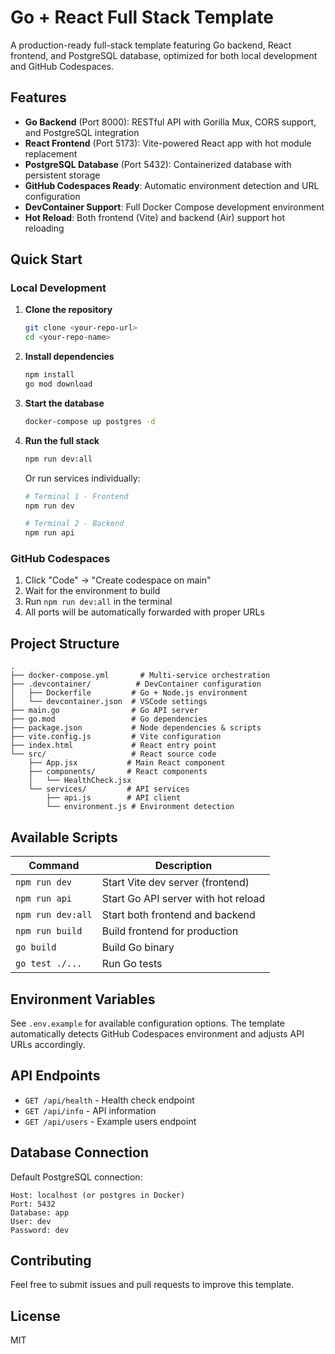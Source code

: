 # Go + React Full Stack Template

A production-ready full-stack template featuring Go backend, React frontend, and PostgreSQL database, optimized for both local development and GitHub Codespaces.

## Features

- **Go Backend** (Port 8000): RESTful API with Gorilla Mux, CORS support, and PostgreSQL integration
- **React Frontend** (Port 5173): Vite-powered React app with hot module replacement
- **PostgreSQL Database** (Port 5432): Containerized database with persistent storage
- **GitHub Codespaces Ready**: Automatic environment detection and URL configuration
- **DevContainer Support**: Full Docker Compose development environment
- **Hot Reload**: Both frontend (Vite) and backend (Air) support hot reloading

## Quick Start

### Local Development

1. **Clone the repository**
   ```bash
   git clone <your-repo-url>
   cd <your-repo-name>
   ```

2. **Install dependencies**
   ```bash
   npm install
   go mod download
   ```

3. **Start the database**
   ```bash
   docker-compose up postgres -d
   ```

4. **Run the full stack**
   ```bash
   npm run dev:all
   ```

   Or run services individually:
   ```bash
   # Terminal 1 - Frontend
   npm run dev
   
   # Terminal 2 - Backend
   npm run api
   ```

### GitHub Codespaces

1. Click "Code" → "Create codespace on main"
2. Wait for the environment to build
3. Run `npm run dev:all` in the terminal
4. All ports will be automatically forwarded with proper URLs

## Project Structure

```
.
├── docker-compose.yml       # Multi-service orchestration
├── .devcontainer/          # DevContainer configuration
│   ├── Dockerfile         # Go + Node.js environment
│   └── devcontainer.json  # VSCode settings
├── main.go                # Go API server
├── go.mod                 # Go dependencies
├── package.json           # Node dependencies & scripts
├── vite.config.js         # Vite configuration
├── index.html             # React entry point
└── src/                   # React source code
    ├── App.jsx           # Main React component
    ├── components/       # React components
    │   └── HealthCheck.jsx
    └── services/         # API services
        ├── api.js        # API client
        └── environment.js # Environment detection
```

## Available Scripts

| Command | Description |
|---------|-------------|
| `npm run dev` | Start Vite dev server (frontend) |
| `npm run api` | Start Go API server with hot reload |
| `npm run dev:all` | Start both frontend and backend |
| `npm run build` | Build frontend for production |
| `go build` | Build Go binary |
| `go test ./...` | Run Go tests |

## Environment Variables

See `.env.example` for available configuration options. The template automatically detects GitHub Codespaces environment and adjusts API URLs accordingly.

## API Endpoints

- `GET /api/health` - Health check endpoint
- `GET /api/info` - API information
- `GET /api/users` - Example users endpoint

## Database Connection

Default PostgreSQL connection:
```
Host: localhost (or postgres in Docker)
Port: 5432
Database: app
User: dev
Password: dev
```

## Contributing

Feel free to submit issues and pull requests to improve this template.

## License

MIT